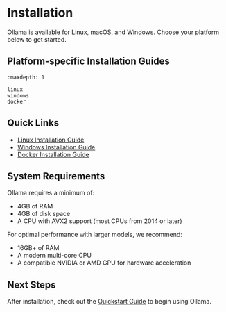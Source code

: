 # Installation

Ollama is available for Linux, macOS, and Windows. Choose your platform below to get started.

## Platform-specific Installation Guides

```{toctree}
:maxdepth: 1

linux
windows
docker
```

## Quick Links

- [Linux Installation Guide](linux.md)
- [Windows Installation Guide](windows.md)
- [Docker Installation Guide](docker.md)

## System Requirements

Ollama requires a minimum of:

- 4GB of RAM
- 4GB of disk space
- A CPU with AVX2 support (most CPUs from 2014 or later)

For optimal performance with larger models, we recommend:

- 16GB+ of RAM
- A modern multi-core CPU
- A compatible NVIDIA or AMD GPU for hardware acceleration

## Next Steps

After installation, check out the [Quickstart Guide](../getting_started/quickstart.md) to begin using Ollama.
